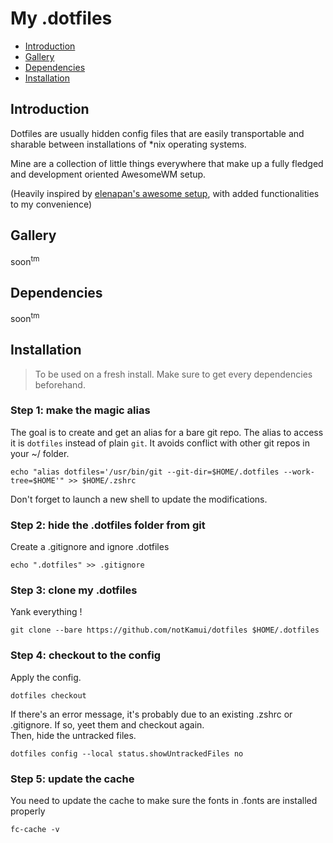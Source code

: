 # My .dotfiles

* [Introduction](#Introduction)
* [Gallery](#Gallery)
* [Dependencies](#Dependencies)
* [Installation](#Installation)

## Introduction
Dotfiles are usually hidden config files that are easily transportable and sharable between installations of *nix operating systems.

Mine are a collection of little things everywhere that make up a fully fledged and development oriented AwesomeWM setup.

(Heavily inspired by [elenapan's awesome setup](https://github.com/elenapan/dotfiles), with added functionalities to my convenience)

## Gallery
soon<sup>tm</sup>

## Dependencies
soon<sup>tm</sup>

## Installation
> To be used on a fresh install.
> Make sure to get every dependencies beforehand.

### Step 1: make the magic alias
The goal is to create and get an alias for a bare git repo. The alias to access it is `dotfiles` instead of plain `git`. It avoids conflict with other git repos in your ~/ folder.
```
echo "alias dotfiles='/usr/bin/git --git-dir=$HOME/.dotfiles --work-tree=$HOME'" >> $HOME/.zshrc
```
Don't forget to launch a new shell to update the modifications.

### Step 2: hide the .dotfiles folder from git
Create a .gitignore and ignore .dotfiles
```
echo ".dotfiles" >> .gitignore
```

### Step 3: clone my .dotfiles
Yank everything !
```
git clone --bare https://github.com/notKamui/dotfiles $HOME/.dotfiles
```

### Step 4: checkout to the config
Apply the config.
```
dotfiles checkout
```
If there's an error message, it's probably due to an existing .zshrc or .gitignore. If so, yeet them and checkout again.\
Then, hide the untracked files.
```
dotfiles config --local status.showUntrackedFiles no
```

### Step 5: update the cache
You need to update the cache to make sure the fonts in .fonts are installed properly
```
fc-cache -v
```
